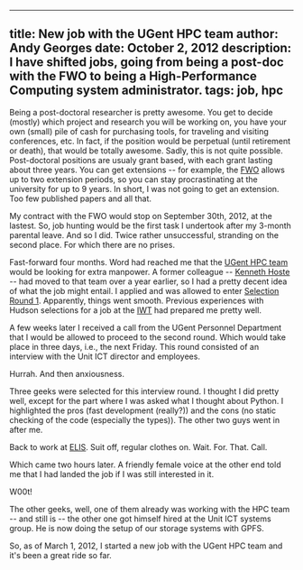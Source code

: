 -----
title:  New job with the UGent HPC team
author: Andy Georges
date: October 2, 2012
description: I have shifted jobs, going from being a post-doc with the FWO to being a High-Performance Computing system administrator.
tags: job, hpc
-----


Being a post-doctoral researcher is pretty awesome. You get to decide (mostly)
which project and research you will be working on, you have your own (small)
pile of cash for purchasing tools, for traveling and visiting conferences, etc.
In fact, if the position would be perpetual (until retirement or death), that
would be totally awesome. Sadly, this is not quite possible. Post-doctoral
positions are usualy grant based, with each grant lasting about three years. You
can get extensions -- for example, the [FWO](http://www.fwo.be) allows up to two
extension periods, so you can stay procrastinating at the university for up to 9
years. In short, I was not going to get an extension. Too few published papers
and all that.

My contract with the FWO would stop on September 30th, 2012, at the lastest. So,
job hunting would be the first task I undertook after my 3-month parental leave.
And so I did. Twice rather unsuccessful, stranding on the second place. For
which there are no prises.

Fast-forward four months. Word had reached me that the [UGent HPC
team](http://hpc.ugent.be) would be looking for extra manpower. A former
colleague -- [Kenneth Hoste](http://boegel.kejo.be) -- had moved to that team
over a year earlier, so I had a pretty decent idea of what the job might entail.
I applied and was allowed to enter [Selection Round
1](http://www.assolutions.be). Apparently, things went
smooth. Previous experiences with Hudson selections for a job at the
[IWT](http://www.iwt.be) had prepared me pretty well.

A few weeks later I received a call from the UGent Personnel Department that I
would be allowed to proceed to the second round. Which would take place in three
days, i.e., the next Friday. This round consisted of an interview with the Unit
ICT director and employees.

Hurrah. And then anxiousness.

Three geeks were selected for this interview round. I thought I did pretty well,
except for the part where I was asked what I thought about Python. I highlighted
the pros (fast development (really?)) and the cons (no static checking of the
code (especially the types)). The other two guys went in after me.

Back to work at [ELIS](http://www.elis.ugent.be). Suit off, regular clothes on.
Wait. For. That. Call.

Which came two hours later. A friendly female voice at the other end told me
that I had landed the job if I was still interested in it.

W00t!

The other geeks, well, one of them already was working with the HPC team -- and
still is -- the other one got himself hired at the Unit ICT systems group. He is
now doing the setup of our storage systems with GPFS.

So, as of March 1, 2012, I started a new job with the UGent HPC team and it's
been a great ride so far.
